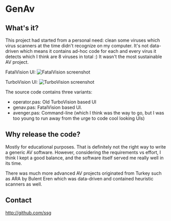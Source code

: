 GenAv
=====

What's it?
----------
This project had started from a personal need: clean some viruses 
which virus scanners at the time didn't recognize on my computer. 
It's not data-driven which means it contains ad-hoc code for 
each and every virus it detects which I think are 8 viruses in total :) 
It wasn't the most sustainable AV project.

FatalVision UI:
![FatalVision screenshot](https://user-images.githubusercontent.com/241217/159136411-d7bb7ab9-9802-4df2-8ab5-ed906f114394.png)

TurboVision UI:
![TurboVision screenshot](https://user-images.githubusercontent.com/241217/159136492-7eed3ad6-041c-4d41-97b5-dcd2f780631f.png)


The source code contains three variants: 

 - operator.pas: Old TurboVision based UI
 - genav.pas: FatalVision based UI.
 - avenger.pas: Command-line (which I think was the way to go, but I was too 
 young to run away from the urge to code cool looking UIs)
 
Why release the code?
---------------------
Mostly for educational purposes. That is definitely not the right 
way to write a generic AV software. However, considering the requirements
vs effort, I think I kept a good balance, and the software itself
served me really well in its time.

There was much more advanced AV projects originated from Turkey such as 
ARA by Bulent Eren which was data-driven and contained heuristic 
scanners as well.

Contact
-------
http://github.com/ssg
